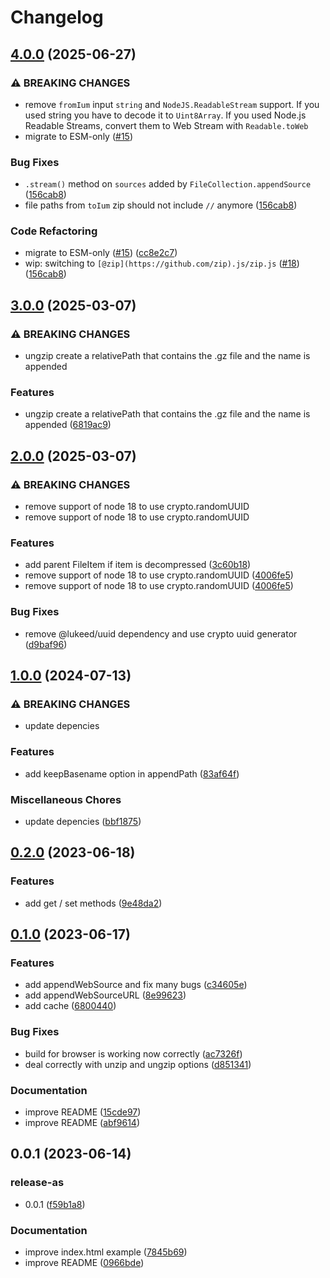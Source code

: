 # Changelog

## [4.0.0](https://github.com/cheminfo/file-collection/compare/v3.0.0...v4.0.0) (2025-06-27)


### ⚠ BREAKING CHANGES

* remove `fromIum` input `string` and `NodeJS.ReadableStream` support. If you used string you have to decode it to `Uint8Array`. If you used Node.js Readable Streams, convert them to Web Stream with `Readable.toWeb`
* migrate to ESM-only ([#15](https://github.com/cheminfo/file-collection/issues/15))

### Bug Fixes

* `.stream()` method on `sources` added by `FileCollection.appendSource` ([156cab8](https://github.com/cheminfo/file-collection/commit/156cab8b8ba32ba33e7b0ad8af2d14060cd08f35))
* file paths from `toIum` zip should not include `//` anymore ([156cab8](https://github.com/cheminfo/file-collection/commit/156cab8b8ba32ba33e7b0ad8af2d14060cd08f35))


### Code Refactoring

* migrate to ESM-only ([#15](https://github.com/cheminfo/file-collection/issues/15)) ([cc8e2c7](https://github.com/cheminfo/file-collection/commit/cc8e2c7dadf131cc85017707514a053cdd00e8cf))
* wip: switching to `[@zip](https://github.com/zip).js/zip.js` ([#18](https://github.com/cheminfo/file-collection/issues/18)) ([156cab8](https://github.com/cheminfo/file-collection/commit/156cab8b8ba32ba33e7b0ad8af2d14060cd08f35))

## [3.0.0](https://github.com/cheminfo/file-collection/compare/v2.0.0...v3.0.0) (2025-03-07)


### ⚠ BREAKING CHANGES

* ungzip create a relativePath that contains the .gz file and the name is appended

### Features

* ungzip create a relativePath that contains the .gz file and the name is appended ([6819ac9](https://github.com/cheminfo/file-collection/commit/6819ac93b2fd56912cd6c7d30432545257f8bc18))

## [2.0.0](https://github.com/cheminfo/file-collection/compare/v1.0.0...v2.0.0) (2025-03-07)


### ⚠ BREAKING CHANGES

* remove support of node 18 to use crypto.randomUUID
* remove support of node 18 to use crypto.randomUUID

### Features

* add parent FileItem if item is decompressed ([3c60b18](https://github.com/cheminfo/file-collection/commit/3c60b188c4d2f4ebb02333ef3d85d430dfed736b))
* remove support of node 18 to use crypto.randomUUID ([4006fe5](https://github.com/cheminfo/file-collection/commit/4006fe50e8224b49bd5e084864abb8e13275672f))
* remove support of node 18 to use crypto.randomUUID ([4006fe5](https://github.com/cheminfo/file-collection/commit/4006fe50e8224b49bd5e084864abb8e13275672f))


### Bug Fixes

* remove @lukeed/uuid dependency and use crypto uuid generator ([d9baf96](https://github.com/cheminfo/file-collection/commit/d9baf96ebb3e8768f4f59ee192c8d70fd13d0dfe))

## [1.0.0](https://github.com/cheminfo/file-collection/compare/v0.2.0...v1.0.0) (2024-07-13)


### ⚠ BREAKING CHANGES

* update depencies

### Features

* add keepBasename option in appendPath ([83af64f](https://github.com/cheminfo/file-collection/commit/83af64fc8b1f15a8da4298aba0174f9702735120))


### Miscellaneous Chores

* update depencies ([bbf1875](https://github.com/cheminfo/file-collection/commit/bbf1875acfd29a36c2bfee1b93efcfecceb3f066))

## [0.2.0](https://github.com/cheminfo/file-collection/compare/v0.1.0...v0.2.0) (2023-06-18)


### Features

* add get / set methods ([9e48da2](https://github.com/cheminfo/file-collection/commit/9e48da204e347324a7dfc6da9010a4a0e3869fc4))

## [0.1.0](https://github.com/cheminfo/file-collection/compare/v0.0.1...v0.1.0) (2023-06-17)


### Features

* add appendWebSource and fix many bugs ([c34605e](https://github.com/cheminfo/file-collection/commit/c34605e0db500315d8830d99590298167bbdeb5b))
* add appendWebSourceURL ([8e99623](https://github.com/cheminfo/file-collection/commit/8e996230182f7baf653115600c25dace830061bb))
* add cache ([6800440](https://github.com/cheminfo/file-collection/commit/6800440b6c99e35e7c855589174e797abd20790b))


### Bug Fixes

* build for browser is working now correctly ([ac7326f](https://github.com/cheminfo/file-collection/commit/ac7326f6bd8ebfcec3d7527a1ea7509a6dc3e4b8))
* deal correctly with unzip and ungzip options ([d851341](https://github.com/cheminfo/file-collection/commit/d851341d00520aa4a646e069eeec2164fddf08a6))


### Documentation

* improve README ([15cde97](https://github.com/cheminfo/file-collection/commit/15cde976e3941e1d672c2862ce1af410baf71ea9))
* improve README ([abf9614](https://github.com/cheminfo/file-collection/commit/abf9614a01274e7568a7b5119f5c3219039f7267))

## 0.0.1 (2023-06-14)


### release-as

* 0.0.1 ([f59b1a8](https://github.com/cheminfo/file-collection/commit/f59b1a8b3e47dfcb961d835f24b4a5d651c8fd61))


### Documentation

* improve index.html example ([7845b69](https://github.com/cheminfo/file-collection/commit/7845b6974a7bbcd8c0b1ef7eb3861077f66d0a65))
* improve README ([0966bde](https://github.com/cheminfo/file-collection/commit/0966bdea7e2158472d7258c1c1c0b9402f3c7106))
